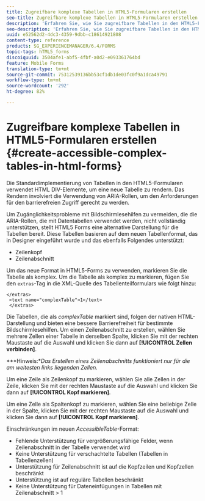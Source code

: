 ```yaml
---
title: Zugreifbare komplexe Tabellen in HTML5-Formularen erstellen
seo-title: Zugreifbare komplexe Tabellen in HTML5-Formularen erstellen
description: 'Erfahren Sie, wie Sie zugreifbare Tabellen in den HTML5-Formularen erstellen. '
seo-description: 'Erfahren Sie, wie Sie zugreifbare Tabellen in den HTML5-Formularen erstellen. '
uuid: e52562d2-4dc3-4359-9dbb-c18614921808
content-type: reference
products: SG_EXPERIENCEMANAGER/6.4/FORMS
topic-tags: hTML5_forms
discoiquuid: 3504afe1-abf5-4fbf-a0d2-e093361764bd
feature: Mobile Forms
translation-type: tm+mt
source-git-commit: 75312539136bb53cf1db1de03fc0f9a1dca49791
workflow-type: tm+mt
source-wordcount: '292'
ht-degree: 82%

---
```



# Zugreifbare komplexe Tabellen in HTML5-Formularen erstellen {#create-accessible-complex-tables-in-html-forms}

Die Standardimplementierung von Tabellen in den HTML5-Formularen verwendet HTML DIV-Elemente, um eine neue Tabelle zu rendern. Das Rendern involviert die Verwendung von ARIA-Rollen, um den Anforderungen für den barrierefreien Zugriff gerecht zu werden.

Um Zugänglichkeitsprobleme mit Bildschirmlesehilfen zu vermeiden, die die ARIA-Rollen, die mit Datentabellen verwendet werden, nicht vollständig unterstützen, stellt HTML5 Forms eine alternative Darstellung für die Tabellen bereit. Diese Tabellen basieren auf dem neuen Tabellenformat, das in Designer eingeführt wurde und das ebenfalls Folgendes unterstützt:

* Zeilenkopf
* Zeilenabschnitt

Um das neue Format in HTML5-Forms zu verwenden, markieren Sie die Tabelle als komplex. Um die Tabelle als komplex zu markieren, fügen Sie den `extras`-Tag in die XML-Quelle des Tabellenteilformulars wie folgt hinzu: 

```
</extras>
 <text name="complexTable">1</text>
 </extras>
```

Die Tabellen, die als *complexTable* markiert sind, folgen der nativen HTML-Darstellung und bieten eine bessere Barrierefreiheit für bestimmte Bildschirmlesehilfen.  Um einen Zeilenabschnitt zu erstellen, wählen Sie mehrere Zellen einer Tabelle in derselben Spalte, klicken Sie mit der rechten Maustaste auf die Auswahl und klicken Sie dann auf **[!UICONTROL Zellen verbinden]**.

***Hinweis:**Das Erstellen eines Zeilenabschnitts funktioniert nur für die am weitesten links liegenden Zellen.* 

Um eine Zeile als Zeilenkopf zu markieren, wählen Sie alle Zellen in der Zeile, klicken Sie mit der rechten Maustaste auf die Auswahl und klicken Sie dann auf **[!UICONTROL Kopf markieren]**.

Um eine Zelle als Spaltenkopf zu markieren, wählen Sie eine beliebige Zelle in der Spalte, klicken Sie mit der rechten Maustaste auf die Auswahl und klicken Sie dann auf **[!UICONTROL Kopf markieren]**.

Einschränkungen im neuen *AccessibleTable*-Format:

* Fehlende Unterstützung für vergrößerungsfähige Felder, wenn Zeilenabschnitt in der Tabelle verwendet wird
* Keine Unterstützung für verschachtelte Tabellen (Tabellen in Tabellenzellen)
* Unterstützung für Zeilenabschnitt ist auf die Kopfzeilen und Kopfzellen beschränkt
* Unterstützung ist auf reguläre Tabellen beschränkt
* Keine Unterstützung für Dateneinfügungen in Tabellen mit Zeilenabschnitt > 1

